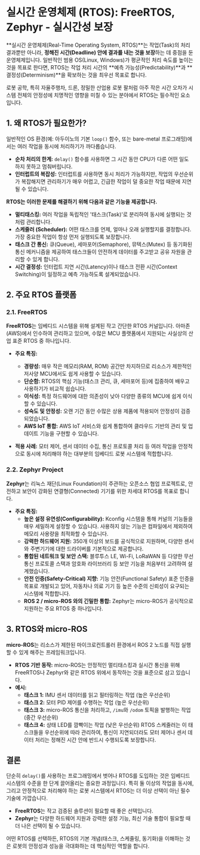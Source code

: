 # 실시간 운영체제 (RTOS): FreeRTOS, Zephyr - 실시간성 보장

**실시간 운영체제(Real-Time Operating System, RTOS)**는 작업(Task)의 처리 결과뿐만 아니라, **정해진 시간(Deadline) 안에 결과를 내는 것을 보장**하는 데 중점을 둔 운영체제입니다. 일반적인 범용 OS(Linux, Windows)가 평균적인 처리 속도를 높이는 것을 목표로 한다면, RTOS는 작업 처리 시간의 **예측 가능성(Predictability)**과 **결정성(Determinism)**을 확보하는 것을 최우선 목표로 합니다.

로봇 공학, 특히 자율주행차, 드론, 정밀한 산업용 로봇 팔처럼 아주 작은 시간 오차가 시스템 전체의 안정성에 치명적인 영향을 미칠 수 있는 분야에서 RTOS는 필수적인 요소입니다.

## 1. 왜 RTOS가 필요한가?

일반적인 OS 환경(예: 아두이노의 기본 `loop()` 함수, 또는 bare-metal 프로그래밍)에서는 여러 작업을 동시에 처리하기가 까다롭습니다.
- **순차 처리의 한계:** `delay()` 함수를 사용하면 그 시간 동안 CPU가 다른 어떤 일도 하지 못하고 멈춰버립니다.
- **인터럽트의 복잡성:** 인터럽트를 사용하면 동시 처리가 가능하지만, 작업의 우선순위가 복잡해지면 관리하기가 매우 어렵고, 긴급한 작업이 덜 중요한 작업 때문에 지연될 수 있습니다.

**RTOS는 이러한 문제를 해결하기 위해 다음과 같은 기능을 제공합니다.**
- **멀티태스킹:** 여러 작업을 독립적인 '태스크(Task)'로 분리하여 동시에 실행되는 것처럼 관리합니다.
- **스케줄러 (Scheduler):** 어떤 태스크를 언제, 얼마나 오래 실행할지를 결정합니다. 가장 중요한 작업이 항상 먼저 실행되도록 보장합니다.
- **태스크 간 통신:** 큐(Queue), 세마포어(Semaphore), 뮤텍스(Mutex) 등 동기화된 통신 메커니즘을 제공하여 태스크들이 안전하게 데이터를 주고받고 공유 자원을 관리할 수 있게 합니다.
- **시간 결정성:** 인터럽트 지연 시간(Latency)이나 태스크 전환 시간(Context Switching)이 일정하고 예측 가능하도록 설계되었습니다.

## 2. 주요 RTOS 플랫폼

### 2.1. FreeRTOS

**FreeRTOS**는 임베디드 시스템을 위해 설계된 작고 간단한 RTOS 커널입니다. 아마존(AWS)에서 인수하여 관리하고 있으며, 수많은 MCU 플랫폼에서 지원되는 사실상의 산업 표준 RTOS 중 하나입니다.

- **주요 특징:**
  - **경량성:** 매우 작은 메모리(RAM, ROM) 공간만 차지하므로 리소스가 제한적인 저사양 MCU에서도 쉽게 사용할 수 있습니다.
  - **단순함:** RTOS의 핵심 기능(태스크 관리, 큐, 세마포어 등)에 집중하여 배우고 사용하기가 비교적 쉽습니다.
  - **이식성:** 특정 하드웨어에 대한 의존성이 낮아 다양한 종류의 MCU에 쉽게 이식할 수 있습니다.
  - **성숙도 및 안정성:** 오랜 기간 동안 수많은 상용 제품에 적용되어 안정성이 검증되었습니다.
  - **AWS IoT 통합:** AWS IoT 서비스와 쉽게 통합하여 클라우드 기반의 관리 및 업데이트 기능을 구현할 수 있습니다.

- **적용 사례:** 모터 제어, 센서 데이터 수집, 통신 프로토콜 처리 등 여러 작업을 안정적으로 동시에 처리해야 하는 대부분의 임베디드 로봇 시스템에 적합합니다.

### 2.2. Zephyr Project

**Zephyr**는 리눅스 재단(Linux Foundation)이 주관하는 오픈소스 협업 프로젝트로, 안전하고 보안이 강화된 연결형(Connected) 기기를 위한 차세대 RTOS를 목표로 합니다.

- **주요 특징:**
  - **높은 설정 유연성(Configurability):** Kconfig 시스템을 통해 커널의 기능들을 매우 세밀하게 설정할 수 있습니다. 사용하지 않는 기능은 컴파일에서 제외하여 메모리 사용량을 최적화할 수 있습니다.
  - **강력한 하드웨어 지원:** 350개 이상의 보드를 공식적으로 지원하며, 다양한 센서와 주변기기에 대한 드라이버를 기본적으로 제공합니다.
  - **통합된 네트워크 및 보안 스택:** 블루투스 LE, Wi-Fi, LoRaWAN 등 다양한 무선 통신 프로토콜 스택과 암호화 라이브러리 등 보안 기능을 처음부터 고려하여 설계했습니다.
  - **안전 인증(Safety-Critical) 지향:** 기능 안전(Functional Safety) 표준 인증을 목표로 개발되고 있어, 자동차나 의료 기기 등 높은 수준의 신뢰성이 요구되는 시스템에 적합합니다.
  - **ROS 2 / micro-ROS 와의 긴밀한 통합:** Zephyr는 micro-ROS가 공식적으로 지원하는 주요 RTOS 중 하나입니다.

## 3. RTOS와 micro-ROS

**micro-ROS**는 리소스가 제한된 마이크로컨트롤러 환경에서 ROS 2 노드를 직접 실행할 수 있게 해주는 프레임워크입니다.
- **RTOS 기반 동작:** micro-ROS는 안정적인 멀티태스킹과 실시간 통신을 위해 FreeRTOS나 Zephyr와 같은 RTOS 위에서 동작하는 것을 표준으로 삼고 있습니다.
- **예시:**
  - **태스크 1:** IMU 센서 데이터를 읽고 필터링하는 작업 (높은 우선순위)
  - **태스크 2:** 모터 PID 제어를 수행하는 작업 (높은 우선순위)
  - **태스크 3:** micro-ROS 통신을 처리하고, `/imu`와 `/odom` 토픽을 발행하는 작업 (중간 우선순위)
  - **태스크 4:** 상태 LED를 깜빡이는 작업 (낮은 우선순위)
RTOS 스케줄러는 이 태스크들을 우선순위에 따라 관리하여, 통신이 지연되더라도 모터 제어나 센서 데이터 처리는 정해진 시간 안에 반드시 수행되도록 보장합니다.

## 결론

단순히 `delay()`를 사용하는 프로그래밍에서 벗어나 RTOS를 도입하는 것은 임베디드 시스템의 수준을 한 단계 끌어올리는 중요한 과정입니다. 특히 둘 이상의 작업을 동시에, 그리고 안정적으로 처리해야 하는 로봇 시스템에서 RTOS는 더 이상 선택이 아닌 필수 기술에 가깝습니다.

- **FreeRTOS**는 작고 검증된 솔루션이 필요할 때 좋은 선택입니다.
- **Zephyr**는 다양한 하드웨어 지원과 강력한 설정 기능, 최신 기술 통합이 필요할 때 더 나은 선택이 될 수 있습니다.

어떤 RTOS를 선택하든, RTOS의 기본 개념(태스크, 스케줄링, 동기화)을 이해하는 것은 로봇의 안정성과 성능을 극대화하는 데 핵심적인 역할을 합니다.
